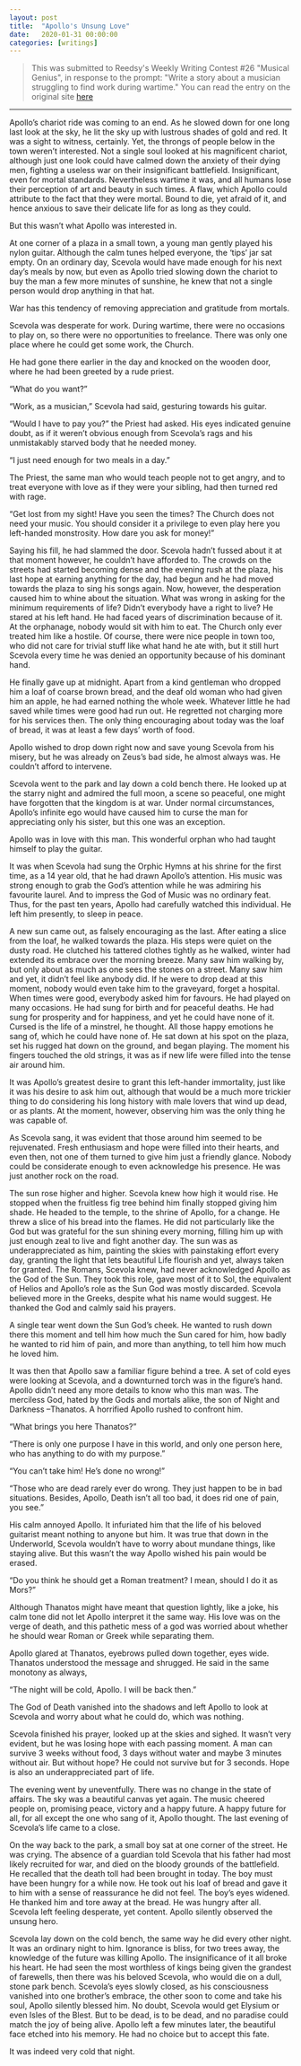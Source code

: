 ```yaml
---
layout: post
title:  "Apollo's Unsung Love"
date:   2020-01-31 00:00:00
categories: [writings]
---
```


> This was submitted to Reedsy's Weekly Writing Contest #26 "Musical Genius", in response to the prompt: "Write a story about a musician struggling to find work during wartime."
> You can read the entry on the original site [here](https://blog.reedsy.com/short-story/zxs655/)

***
Apollo’s chariot ride was coming to an end. As he slowed down for one long last look at the sky, he lit the sky up with lustrous shades of gold and red. It was a sight to witness, certainly. Yet, the throngs of people below in the town weren’t interested. Not a single soul looked at his magnificent chariot, although just one look could have calmed down the anxiety of their dying men, fighting a useless war on their insignificant battlefield. Insignificant, even for mortal standards. Nevertheless wartime it was, and all humans lose their perception of art and beauty in such times. A flaw, which Apollo could attribute to the fact that they were mortal. Bound to die, yet afraid of it, and hence anxious to save their delicate life for as long as they could.

But this wasn’t what Apollo was interested in.

At one corner of a plaza in a small town, a young man gently played his nylon guitar. Although the calm tunes helped everyone, the ‘tips’ jar sat empty. On an ordinary day, Scevola would have made enough for his next day’s meals by now, but even as Apollo tried slowing down the chariot to buy the man a few more minutes of sunshine, he knew that not a single person would drop anything in that hat.

War has this tendency of removing appreciation and gratitude from mortals.

Scevola was desperate for work. During wartime, there were no occasions to play on, so there were no opportunities to freelance. There was only one place where he could get some work, the Church.

He had gone there earlier in the day and knocked on the wooden door, where he had been greeted by a rude priest.

“What do you want?”

“Work, as a musician,” Scevola had said, gesturing towards his guitar.

“Would I have to pay you?” the Priest had asked. His eyes indicated genuine doubt, as if it weren’t obvious enough from Scevola’s rags and his unmistakably starved body that he needed money.

“I just need enough for two meals in a day.”

The Priest, the same man who would teach people not to get angry, and to treat everyone with love as if they were your sibling, had then turned red with rage.

“Get lost from my sight! Have you seen the times? The Church does not need your music. You should consider it a privilege to even play here you left-handed monstrosity. How dare you ask for money!”

Saying his fill, he had slammed the door. Scevola hadn’t fussed about it at that moment however, he couldn’t have afforded to. The crowds on the streets had started becoming dense and the evening rush at the plaza, his last hope at earning anything for the day, had begun and he had moved towards the plaza to sing his songs again. Now, however, the desperation caused him to whine about the situation. What was wrong in asking for the minimum requirements of life? Didn’t everybody have a right to live? He stared at his left hand. He had faced years of discrimination because of it. At the orphanage, nobody would sit with him to eat. The Church only ever treated him like a hostile. Of course, there were nice people in town too, who did not care for trivial stuff like what hand he ate with, but it still hurt Scevola every time he was denied an opportunity because of his dominant hand.

He finally gave up at midnight. Apart from a kind gentleman who dropped him a loaf of coarse brown bread, and the deaf old woman who had given him an apple, he had earned nothing the whole week. Whatever little he had saved while times were good had run out. He regretted not charging more for his services then. The only thing encouraging about today was the loaf of bread, it was at least a few days’ worth of food.

Apollo wished to drop down right now and save young Scevola from his misery, but he was already on Zeus’s bad side, he almost always was. He couldn’t afford to intervene.

Scevola went to the park and lay down a cold bench there. He looked up at the starry night and admired the full moon, a scene so peaceful, one might have forgotten that the kingdom is at war. Under normal circumstances, Apollo’s infinite ego would have caused him to curse the man for appreciating only his sister, but this one was an exception.

Apollo was in love with this man. This wonderful orphan who had taught himself to play the guitar.

It was when Scevola had sung the Orphic Hymns at his shrine for the first time, as a 14 year old, that he had drawn Apollo’s attention. His music was strong enough to grab the God’s attention while he was admiring his favourite laurel. And to impress the God of Music was no ordinary feat. Thus, for the past ten years, Apollo had carefully watched this individual. He left him presently, to sleep in peace.

A new sun came out, as falsely encouraging as the last. After eating a slice from the loaf, he walked towards the plaza. His steps were quiet on the dusty road. He clutched his tattered clothes tightly as he walked, winter had extended its embrace over the morning breeze. Many saw him walking by, but only about as much as one sees the stones on a street. Many saw him and yet, it didn’t feel like anybody did. If he were to drop dead at this moment, nobody would even take him to the graveyard, forget a hospital. When times were good, everybody asked him for favours. He had played on many occasions. He had sung for birth and for peaceful deaths. He had sung for prosperity and for happiness, and yet he could have none of it. Cursed is the life of a minstrel, he thought. All those happy emotions he sang of, which he could have none of. He sat down at his spot on the plaza, set his rugged hat down on the ground, and began playing. The moment his fingers touched the old strings, it was as if new life were filled into the tense air around him.

It was Apollo’s greatest desire to grant this left-hander immortality, just like it was his desire to ask him out, although that would be a much more trickier thing to do considering his long history with male lovers that wind up dead, or as plants. At the moment, however, observing him was the only thing he was capable of.

 As Scevola sang, it was evident that those around him seemed to be rejuvenated. Fresh enthusiasm and hope were filled into their hearts, and even then, not one of them turned to give him just a friendly glance. Nobody could be considerate enough to even acknowledge his presence. He was just another rock on the road.

The sun rose higher and higher. Scevola knew how high it would rise. He stopped when the fruitless fig tree behind him finally stopped giving him shade. He headed to the temple, to the shrine of Apollo, for a change. He threw a slice of his bread into the flames. He did not particularly like the God but was grateful for the sun shining every morning, filling him up with just enough zeal to live and fight another day. The sun was as underappreciated as him, painting the skies with painstaking effort every day, granting the light that lets beautiful Life flourish and yet, always taken for granted. The Romans, Scevola knew, had never acknowledged Apollo as the God of the Sun. They took this role, gave most of it to Sol, the equivalent of Helios and Apollo’s role as the Sun God was mostly discarded. Scevola believed more in the Greeks, despite what his name would suggest. He thanked the God and calmly said his prayers.

A single tear went down the Sun God’s cheek. He wanted to rush down there this moment and tell him how much the Sun cared for him, how badly he wanted to rid him of pain, and more than anything, to tell him how much he loved him. 

It was then that Apollo saw a familiar figure behind a tree. A set of cold eyes were looking at Scevola, and a downturned torch was in the figure’s hand. Apollo didn’t need any more details to know who this man was. The merciless God, hated by the Gods and mortals alike, the son of Night and Darkness –Thanatos. A horrified Apollo rushed to confront him.

“What brings you here Thanatos?”

“There is only one purpose I have in this world, and only one person here, who has anything to do with my purpose.”

“You can’t take him! He’s done no wrong!”

“Those who are dead rarely ever do wrong. They just happen to be in bad situations. Besides, Apollo, Death isn’t all too bad, it does rid one of pain, you see.”

His calm annoyed Apollo. It infuriated him that the life of his beloved guitarist meant nothing to anyone but him. It was true that down in the Underworld, Scevola wouldn’t have to worry about mundane things, like staying alive. But this wasn’t the way Apollo wished his pain would be erased.

“Do you think he should get a Roman treatment? I mean, should I do it as Mors?”

Although Thanatos might have meant that question lightly, like a joke, his calm tone did not let Apollo interpret it the same way. His love was on the verge of death, and this pathetic mess of a god was worried about whether he should wear Roman or Greek while separating them.

Apollo glared at Thanatos, eyebrows pulled down together, eyes wide. Thanatos understood the message and shrugged. He said in the same monotony as always,

“The night will be cold, Apollo. I will be back then.”

The God of Death vanished into the shadows and left Apollo to look at Scevola and worry about what he could do, which was nothing.

Scevola finished his prayer, looked up at the skies and sighed. It wasn’t very evident, but he was losing hope with each passing moment. A man can survive 3 weeks without food, 3 days without water and maybe 3 minutes without air. But without hope? He could not survive but for 3 seconds. Hope is also an underappreciated part of life.

The evening went by uneventfully. There was no change in the state of affairs. The sky was a beautiful canvas yet again. The music cheered people on, promising peace, victory and a happy future. A happy future for all, for all except the one who sang of it, Apollo thought. The last evening of Scevola’s life came to a close.

On the way back to the park, a small boy sat at one corner of the street. He was crying. The absence of a guardian told Scevola that his father had most likely recruited for war, and died on the bloody grounds of the battlefield. He recalled that the death toll had been brought in today. The boy must have been hungry for a while now. He took out his loaf of bread and gave it to him with a sense of reassurance he did not feel. The boy’s eyes widened. He thanked him and tore away at the bread. He was hungry after all. Scevola left feeling desperate, yet content. Apollo silently observed the unsung hero.

Scevola lay down on the cold bench, the same way he did every other night. It was an ordinary night to him. Ignorance is bliss, for two trees away, the knowledge of the future was killing Apollo. The insignificance of it all broke his heart. He had seen the most worthless of kings being given the grandest of farewells, then there was his beloved Scevola, who would die on a dull, stone park bench. Scevola’s eyes slowly closed, as his consciousness vanished into one brother’s embrace, the other soon to come and take his soul, Apollo silently blessed him. No doubt, Scevola would get Elysium or even Isles of the Blest. But to be dead, is to be dead, and no paradise could match the joy of being alive. Apollo left a few minutes later, the beautiful face etched into his memory. He had no choice but to accept this fate.

It was indeed very cold that night.  